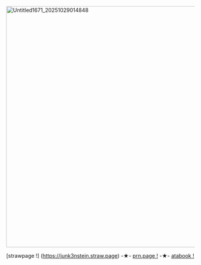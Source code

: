<img width="828" height="645" alt="Untitled1671_20251029014848" src="https://github.com/user-attachments/assets/13222a7b-7cf4-4cb9-9063-9ee44e732737" />

  
  [strawpage !]
(https://junk3nstein.straw.page) -★- [prn.page !](https://en.pronouns.page/@junk3nstein#google_vignette)  -★- 
[atabook !](https://junk3nstein.atabook.org/)
